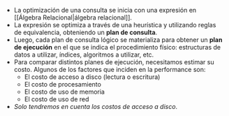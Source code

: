 - La optimización de una consulta se inicia con una expresión en [[Álgebra Relacional|álgebra relacional]]. 
- La expresión se optimiza a través de una heurística y utilizando reglas de equivalencia, obteniendo un **plan de consulta**. 
- Luego, cada plan de consulta lógico se materializa para obtener un **plan de ejecución** en el que se indica el procedimiento físico: estructuras de datos a utilizar, índices, algoritmos a utilizar, etc. 
- Para comparar distintos planes de ejecución, necesitamos estimar su costo. Algunos de los factores que inciden en la performance son: 
	- El costo de acceso a disco (lectura o escritura) 
	- El costo de procesamiento 
	- El costo de uso de memoria 
	- El costo de uso de red
- *Solo tendremos en cuenta los costos de acceso a disco*.
